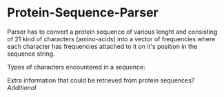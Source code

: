 # Protein-Sequence-Parser
Parser has to convert a protein sequence of various lenght and consisting of 21 kind of characters (amino-acids) into a vector of frequencies where each character has frequencies attached to it on it's position in the sequence string.

Types of characters encountered in a sequence:



Extra information that could be retrieved from protein sequences? *Additional*
